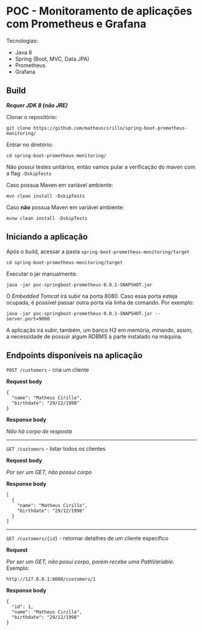 
# POC - Monitoramento de aplicações com Prometheus e Grafana
Tecnologias:

 - Java 8
 - Spring (Boot, MVC, Data JPA)
 - Prometheus
 - Grafana 

## Build
***Requer JDK 8 (não JRE)***

Clonar o repositório:

    git clone https://github.com/matheuscirillo/spring-boot-prometheus-monitoring/

Entrar no diretório:

    cd spring-boot-prometheus-monitoring/

Não possui testes unitários, então vamos pular a verificação do maven com a flag `-DskipTests`

Caso possua Maven em variável ambiente:

    mvn clean install -DskipTests
    
Caso **não** possua Maven em variável ambiente:

    mvnw clean install -DskipTests

## Iniciando a aplicação

Após o build, acessar a pasta `spring-boot-prometheus-monitoring/target`

    cd spring-boot-prometheus-monitoring/target

Executar o jar manualmente:

    java -jar poc-springboot-prometheus-0.0.1-SNAPSHOT.jar

O *Embedded Tomcat* irá subir na porta 8080. Caso essa porta esteja ocupada, é possível passar outra porta via linha de comando. Por exemplo:

    java -jar poc-springboot-prometheus-0.0.1-SNAPSHOT.jar --server.port=9000

A aplicação irá subir, também, um banco H2  em memória, minando, assim, a necessidade de possuir algum RDBMS a parte instalado na máquina.

## Endpoints disponíveis na aplicação

`POST /customers` - cria um cliente

**Request body**

    {
      "name": "Matheus Cirillo",
      "birthdate": "29/12/1998"
    }

**Response body**

*Não há corpo de resposta*
___

`GET /customers` - listar todos os clientes

**Request body**

*Por ser um GET, não possui corpo*

**Response body**

    [
      {
        "name": "Matheus Cirillo",
        "birthdate": "29/12/1998"
      }
    ]

___
`GET /customers/{id}` - retornar detalhes de um cliente específico

**Request**

*Por ser um GET, não posui corpo, porém recebe uma PathVariable*. Exemplo:

    http://127.0.0.1:8080/customers/1

**Response body**

    {
      "id": 1,
      "name": "Matheus Cirillo",
      "birthdate": "29/12/1998"
    }
